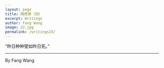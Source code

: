 ```yaml
---
layout: page
title: 随想录（四）
excerpt: Writings
author: Fang Wang
image: 22.jpg
permalink: /writings25/
---
```


“昨日种种譬如昨日死。”



****

By Fang Wang